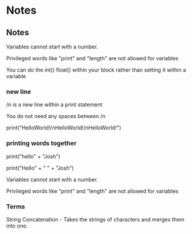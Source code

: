 # Notes


## Notes

Variables cannot start with a number.

Privileged words like "print" and "length" are not allowed for variables

You can do the int() float() within your block rather than setting it within a variable



### new line
/n is a new line within a print statement

You do not need any spaces between /n

print("HelloWorld!/nHelloWorld!/nHelloWorld!")

### printing words together 

print("hello" + "Josh")

print("Hello" + " " + "Josh")

Variables cannot start with a number.

Privileged words like "print" and "length" are not allowed for variables

### Terms

String Concatenation - Takes the strings of characters and merges them into one.